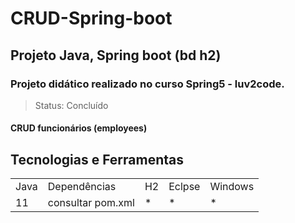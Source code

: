 # CRUD-Spring-boot

## Projeto Java, Spring boot (bd h2)
### Projeto didático realizado no curso Spring5 - luv2code. 
> Status: Concluído

#### CRUD funcionários (employees)

## Tecnologias e Ferramentas
<table>
  <tr> 
    <td>Java</td>
    <td>Dependências</td>
    <td>H2</td>
    <td>Eclpse</td>
    <td>Windows</td>
  </tr>
  <tr> 
    <td>11</td>
    <td>consultar pom.xml</td>
    <td>*</td>
    <td>*</td>
    <td>*</td>
  </tr>
</table>
